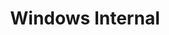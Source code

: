 ---
title: Windows Internal
layout: category
permalink: /categories/Windows Internal/
taxonomy: Windows Internal
---